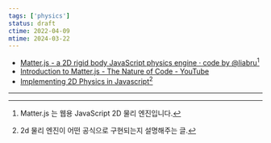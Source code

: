 ```yaml
---
tags: ['physics']
status: draft
ctime: 2022-04-09
mtime: 2024-03-22
---
```


- [Matter.js - a 2D rigid body JavaScript physics engine · code by @liabru](https://brm.io/matter-js/)[^156-1]
- [Introduction to Matter.js - The Nature of Code - YouTube](https://www.youtube.com/watch?v=urR596FsU68&list=PLRqwX-V7Uu6akvoNKE4GAxf6ZeBYoJ4uh)
- [Implementing 2D Physics in Javascript](https://martinheinz.dev/blog/15)[^156-2]

---

[^156-1]: Matter.js 는 웹용 JavaScript 2D 물리 엔진입니다.
[^156-2]: 2d 물리 엔진이 어떤 공식으로 구현되는지 설명해주는 글.